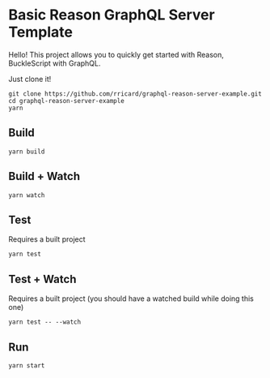 # Basic Reason GraphQL Server Template

Hello! This project allows you to quickly get started with Reason, BuckleScript with GraphQL.

Just clone it!

```
git clone https://github.com/rricard/graphql-reason-server-example.git
cd graphql-reason-server-example
yarn
```

## Build

```
yarn build
```

## Build + Watch

```
yarn watch
```

## Test

Requires a built project

```
yarn test
```

## Test + Watch

Requires a built project (you should have a watched build while doing this one)

```
yarn test -- --watch
```

## Run

```
yarn start
```
